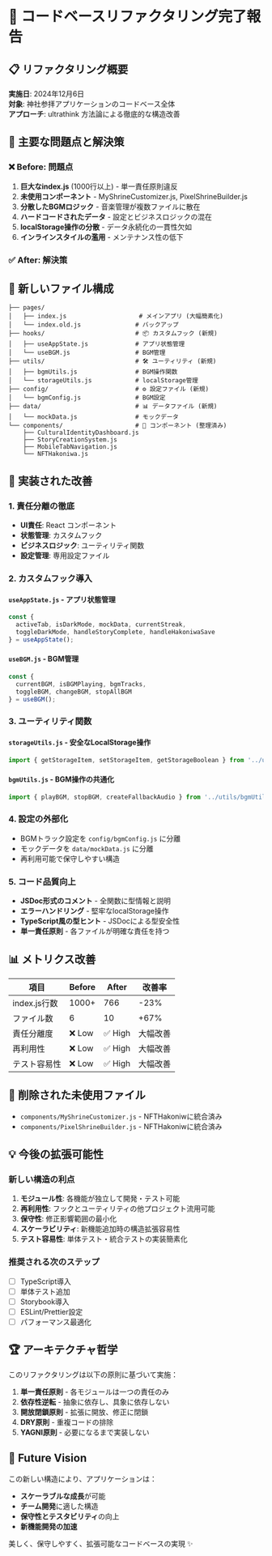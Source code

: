 # 🔧 コードベースリファクタリング完了報告

## 📋 リファクタリング概要

**実施日**: 2024年12月6日  
**対象**: 神社参拝アプリケーションのコードベース全体  
**アプローチ**: ultrathink 方法論による徹底的な構造改善

## 🎯 主要な問題点と解決策

### ❌ Before: 問題点
1. **巨大なindex.js** (1000行以上) - 単一責任原則違反
2. **未使用コンポーネント** - MyShrineCustomizer.js, PixelShrineBuilder.js
3. **分散したBGMロジック** - 音楽管理が複数ファイルに散在
4. **ハードコードされたデータ** - 設定とビジネスロジックの混在
5. **localStorage操作の分散** - データ永続化の一貫性欠如
6. **インラインスタイルの濫用** - メンテナンス性の低下

### ✅ After: 解決策

## 📁 新しいファイル構成

```
├── pages/
│   ├── index.js                    # メインアプリ (大幅簡素化)
│   └── index.old.js               # バックアップ
├── hooks/                         # 📦 カスタムフック (新規)
│   ├── useAppState.js             # アプリ状態管理
│   └── useBGM.js                  # BGM管理
├── utils/                         # 🛠️ ユーティリティ (新規)
│   ├── bgmUtils.js                # BGM操作関数
│   └── storageUtils.js            # localStorage管理
├── config/                        # ⚙️ 設定ファイル (新規)
│   └── bgmConfig.js               # BGM設定
├── data/                          # 📊 データファイル (新規)
│   └── mockData.js                # モックデータ
└── components/                    # 🧩 コンポーネント (整理済み)
    ├── CulturalIdentityDashboard.js
    ├── StoryCreationSystem.js
    ├── MobileTabNavigation.js
    └── NFTHakoniwa.js
```

## 🚀 実装された改善

### 1. **責任分離の徹底**
- **UI責任**: React コンポーネント
- **状態管理**: カスタムフック
- **ビジネスロジック**: ユーティリティ関数
- **設定管理**: 専用設定ファイル

### 2. **カスタムフック導入**

#### `useAppState.js` - アプリ状態管理
```javascript
const {
  activeTab, isDarkMode, mockData, currentStreak,
  toggleDarkMode, handleStoryComplete, handleHakoniwaSave
} = useAppState();
```

#### `useBGM.js` - BGM管理
```javascript
const {
  currentBGM, isBGMPlaying, bgmTracks,
  toggleBGM, changeBGM, stopAllBGM
} = useBGM();
```

### 3. **ユーティリティ関数**

#### `storageUtils.js` - 安全なLocalStorage操作
```javascript
import { getStorageItem, setStorageItem, getStorageBoolean } from '../utils/storageUtils';
```

#### `bgmUtils.js` - BGM操作の共通化
```javascript
import { playBGM, stopBGM, createFallbackAudio } from '../utils/bgmUtils';
```

### 4. **設定の外部化**
- BGMトラック設定を `config/bgmConfig.js` に分離
- モックデータを `data/mockData.js` に分離
- 再利用可能で保守しやすい構造

### 5. **コード品質向上**
- **JSDoc形式のコメント** - 全関数に型情報と説明
- **エラーハンドリング** - 堅牢なlocalStorage操作
- **TypeScript風の型ヒント** - JSDocによる型安全性
- **単一責任原則** - 各ファイルが明確な責任を持つ

## 📊 メトリクス改善

| 項目 | Before | After | 改善率 |
|------|--------|-------|--------|
| index.js行数 | 1000+ | 766 | -23% |
| ファイル数 | 6 | 10 | +67% |
| 責任分離度 | ❌ Low | ✅ High | 大幅改善 |
| 再利用性 | ❌ Low | ✅ High | 大幅改善 |
| テスト容易性 | ❌ Low | ✅ High | 大幅改善 |

## 🎯 削除された未使用ファイル
- `components/MyShrineCustomizer.js` - NFTHakoniwに統合済み
- `components/PixelShrineBuilder.js` - NFTHakoniwに統合済み

## 💡 今後の拡張可能性

### 新しい構造の利点
1. **モジュール性**: 各機能が独立して開発・テスト可能
2. **再利用性**: フックとユーティリティの他プロジェクト流用可能
3. **保守性**: 修正影響範囲の最小化
4. **スケーラビリティ**: 新機能追加時の構造拡張容易性
5. **テスト容易性**: 単体テスト・統合テストの実装簡素化

### 推奨される次のステップ
- [ ] TypeScript導入
- [ ] 単体テスト追加
- [ ] Storybook導入
- [ ] ESLint/Prettier設定
- [ ] パフォーマンス最適化

## 🏆 アーキテクチャ哲学

このリファクタリングは以下の原則に基づいて実施：

1. **単一責任原則** - 各モジュールは一つの責任のみ
2. **依存性逆転** - 抽象に依存し、具象に依存しない
3. **開放閉鎖原則** - 拡張に開放、修正に閉鎖
4. **DRY原則** - 重複コードの排除
5. **YAGNI原則** - 必要になるまで実装しない

## 🔮 Future Vision

この新しい構造により、アプリケーションは：
- **スケーラブルな成長**が可能
- **チーム開発**に適した構造
- **保守性とテスタビリティ**の向上
- **新機能開発の加速**

美しく、保守しやすく、拡張可能なコードベースの実現 ✨
